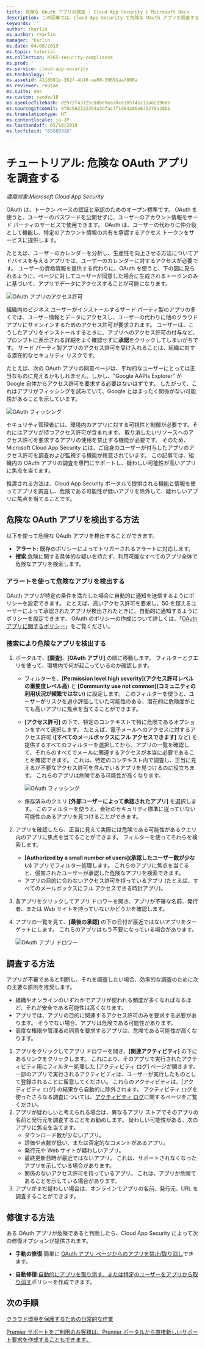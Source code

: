 ```yaml
---
title: 危険な OAuth アプリの調査 - Cloud App Security | Microsoft Docs
description: この記事では、Cloud App Security で危険な OAuth アプリを調査する方法について説明します。
keywords: ''
author: rkarlin
ms.author: rkarlin
manager: rkarlin
ms.date: 04/08/2019
ms.topic: tutorial
ms.collection: M365-security-compliance
ms.prod: ''
ms.service: cloud-app-security
ms.technology: ''
ms.assetid: 4118681e-362f-4b10-aa08-39691aa7800a
ms.reviewer: reutam
ms.suite: ems
ms.custom: seodec18
ms.openlocfilehash: d2972f43725cdd6e9ea70ce305f41c11a621960b
ms.sourcegitcommit: 9f0c562322394a3dfac7f1d84286e673276a28b1
ms.translationtype: HT
ms.contentlocale: ja-JP
ms.lasthandoff: 05/14/2019
ms.locfileid: "65568316"
---
```

# <a name="tutorial-investigate-risky-oauth-apps"></a>チュートリアル: 危険な OAuth アプリを調査する

*適用対象:Microsoft Cloud App Security*

OAuth は、トークン ベースの認証と承認のためのオープン標準です。 OAuth を使うと、ユーザーのパスワードを公開せずに、ユーザーのアカウント情報をサード パーティのサービスで使用できます。 OAuth は、ユーザーの代わりに仲介役として機能し、特定のアカウント情報の共有を承認するアクセス トークンをサービスに提供します。 

たとえば、ユーザーのカレンダーを分析し、生産性を向上させる方法についてアドバイスを与えるアプリでは、ユーザーのカレンダーに対するアクセスが必要です。 ユーザーの資格情報を提供する代わりに、OAuth を使うと、下の図に見られるように、ページに対してユーザーが同意した場合に生成されるトークンのみに基づいて、アプリでデータにアクセスすることが可能になります。

 ![OAuth アプリのアクセス許可](./media/oauth-permission.png) 

組織内のビジネス ユーザーがインストールするサード パーティ製のアプリの多くでは、ユーザー情報とデータにアクセスし、ユーザーの代わりに他のクラウド アプリにサインインするためのアクセス許可が要求されます。 ユーザーは、こうしたアプリをインストールするときに、アプリへのアクセス許可の付与など、プロンプトに表示される詳細をよく確認せずに**承認**をクリックしてしまいがちです。 サード パーティ製アプリのアクセス許可を受け入れることは、組織に対する潜在的なセキュリティ リスクです。

たとえば、次の OAuth アプリの同意ページは、平均的なユーザーにとっては正当なものに見えるかもしれません。しかし、"Google AAPIs Explorer" が Google 自体からアクセス許可を要求する必要はないはずです。 したがって、これはアプリがフィッシングを試みていて、Google とはまったく関係がない可能性があることを示しています。

 ![OAuth フィッシング](./media/oauth-phishing.png) 

セキュリティ管理者には、環境内のアプリに対する可視性と制御が必要です。それにはアプリが持つアクセス許可が含まれます。 取り消したいリソースへのアクセス許可を要求するアプリの使用を禁止する機能が必要です。 そのため、Microsoft Cloud App Security には、ご自身のユーザーが付与したアプリのアクセス許可を調査および監視する機能が用意されています。 この記事では、組織内の OAuth アプリの調査を専門にサポートし、疑わしい可能性が高いアプリに焦点を当てます。 

推奨される方法は、Cloud App Security ポータルで提供される機能と情報を使ってアプリを調査し、危険である可能性が低いアプリを除外して、疑わしいアプリに焦点を当てることです。 

## <a name="how-to-detect-risky-oauth-apps"></a>危険な OAuth アプリを検出する方法

以下を使って危険な OAuth アプリを検出することができます。 

- **アラート**: 既存のポリシーによってトリガーされるアラートに対応します。 
- **捜索**:危険に関する具体的な疑いを持たず、利用可能なすべてのアプリ全体で危険なアプリを検索します。 


### <a name="detect-risky-apps-using-alerts"></a>アラートを使って危険なアプリを検出する

OAuth アプリが特定の条件を満たした場合に自動的に通知を送信するようにポリシーを設定できます。 たとえば、高いアクセス許可を要求し、50 を超えるユーザーによって承認されたアプリが検出されたときに、自動的に通知するようにポリシーを設定できます。 OAuth のポリシーの作成について詳しくは、「[OAuth アプリに関するポリシー](app-permission-policy.md)」をご覧ください。

### <a name="detect-risky-apps-by-hunting"></a>捜索により危険なアプリを検出する

1.  ポータルで、**[調査]**、**[OAuth アプリ]** の順に移動します。 フィルターとクエリを使って、環境内で何が起こっているのか確認します。

    - フィルターを、**[Permission level high severity]\(アクセス許可レベルの重要度レベル高\)** と **[Community use not common]\(コミュニティの利用状況が頻繁ではない\)** に設定します。 このフィルターを使うと、ユーザーがリスクを過小評価していた可能性のある、潜在的に危険度がとても高いアプリに焦点を当てることができます。
    - **[アクセス許可]** の下で、特定のコンテキストで特に危険であるオプションをすべて選択します。 たとえば、電子メールへのアクセスに対するアクセス許可 (**[すべてのメールボックスにフル アクセスできます]** など) を提供するすべてのフィルターを選択してから、アプリの一覧を確認して、それらのすべてでメールに関連するアクセスが本当に必要であることを確認できます。 これは、特定のコンテキスト内で調査し、正当に見えるが不要なアクセス許可を含んでいるアプリを見つけるのに役立ちます。 これらのアプリは危険である可能性が高くなります。 
    
      ![OAuth フィッシング](./media/oauth-filters.png) 
 
    - 保存済みのクエリ **[外部ユーザーによって承認されたアプリ]** を選択します。 このフィルターを使うと、会社のセキュリティ標準に従っていない可能性のあるアプリを見つけることができます。
2.  アプリを確認したら、正当に見えて実際には危険である可能性があるクエリ内のアプリに焦点を当てることができます。 フィルターを使ってそれらを検索します。
    - **[Authorized by a small number of users]\(承認したユーザー数が少ない\)** アプリでフィルター処理します。 これらのアプリに焦点を当てると、侵害されたユーザーが承認した危険なアプリを検索できます。
    - アプリの目的に合わないアクセス許可を持っているアプリ (たとえば、すべてのメールボックスにフル アクセスできる時計アプリ)。
3. 各アプリをクリックしてアプリ ドロワーを開き、アプリが不審な名前、発行者、または Web サイトを持っていないかどうかを確認します。
1. アプリの一覧を見て、**[最後の承認]** の下の日付が最近ではないアプリをターゲットにします。 これらのアプリはもう不要になっている場合があります。 

   ![OAuth アプリ ドロワー](./media/oauth-drawer.png) 


## <a name="how-to-investigate"></a>調査する方法

アプリが不審であると判断し、それを調査したい場合、効率的な調査のために次の主要な原則を推奨します。 

- 組織やオンラインのいずれかでアプリが使われる頻度が多くなればなるほど、それが安全である可能性は高くなります。
- アプリでは、アプリの目的に関連するアクセス許可のみを要求する必要があります。 そうでない場合、アプリは危険である可能性があります。 
- 高度な権限や管理者の同意を要求するアプリは、危険である可能性が高くなります。 


1. アプリをクリックしてアプリ ドロワーを開き、**[関連アクティビティ]** の下にあるリンクをクリックします。 これにより、そのアプリで実行されたアクティビティ用にフィルター処理した [アクティビティ ログ] ページが開きます。 一部のアプリで実行されるアクティビティは、ユーザーが実行したものとして登録されることに留意してください。 これらのアクティビティは、[アクティビティ ログ] の結果から自動的に除外されます。 アクティビティ ログを使ったさらなる調査については、[アクティビティ ログ](activity-filters.md)に関するページをご覧ください。 
4. アプリが疑わしいと考えられる場合は、異なるアプリ ストアでそのアプリの名前と発行元を調査することをお勧めします。 疑わしい可能性がある、次のアプリに焦点を当てます。 
    - ダウンロード数が少ないアプリ。
    - 評価や点数が低い、または否定的なコメントがあるアプリ。
    - 発行元や Web サイトが疑わしいアプリ。
    - 最終更新日時が最近ではないアプリ。 これは、サポートされなくなったアプリを示している場合があります。 
    - 関係のないアクセス許可を持っているアプリ。 これは、アプリが危険であることを示している場合があります。 
5. アプリがまだ疑わしい場合は、オンラインでアプリの名前、発行元、URL を調査することができます。 

## <a name="how-to-remediate"></a>修復する方法 

ある OAuth アプリが危険であると判断したら、Cloud App Security によって次の修復オプションが提供されます。 

- **手動の修復**:簡単に [OAuth アプリ ページからのアプリを禁止/取り消し](manage-app-permissions.md#ban-or-approve-an-app)できます。

- **自動修復**:[自動的にアプリを取り消す、または特定のユーザーをアプリから取り消す](app-permission-policy.md)ポリシーを作成できます。


 
## <a name="next-steps"></a>次の手順
[クラウド環境を保護するための日常的な作業](daily-activities-to-protect-your-cloud-environment.md) 

[Premier サポートをご利用のお客様は、Premier ポータルから直接新しいサポート要求を作成することもできます。](https://premier.microsoft.com/) 
 
